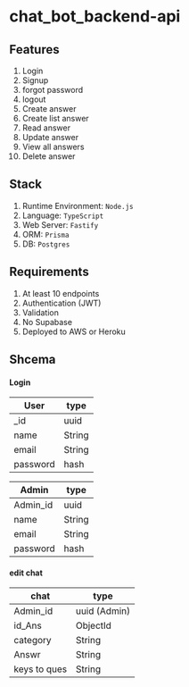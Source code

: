 # chat_bot_backend-api


## Features
1. Login
2. Signup
3. forgot password
4. logout
5. Create answer
6. Create list answer
7. Read answer
8. Update answer
9. View all answers
10. Delete answer

## Stack
1. Runtime Environment: `Node.js`
2. Language: `TypeScript`
3. Web Server: `Fastify`
4. ORM: `Prisma`
5. DB: `Postgres`

## Requirements
1. At least 10 endpoints
2. Authentication (JWT)
3. Validation
4. No Supabase
5. Deployed to AWS or Heroku

## Shcema
#### Login
| User          | type          | 
| ------------- | ------------- | 
| _id           | uuid          | 
| name          | String        | 
| email         | String        | 
| password      | hash          | 



 | Admin        | type          | 
| ------------- | ------------- | 
| Admin_id      | uuid          | 
| name          | String        | 
| email         | String        | 
| password      | hash          | 


 #### edit chat
 | chat         | type          | 
| ------------- | ------------- | 
| Admin_id      | uuid  (Admin) | 
| id_Ans        | ObjectId      | 
| category      | String        | 
| Answr         | String        | 
| keys to ques  | String        | 
